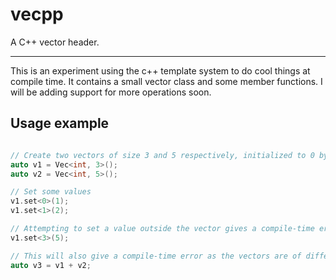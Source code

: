 # vecpp
A C++ vector header.

* * *

This is an experiment using the c++ template system to do cool things at compile time.
It contains a small vector class and some member functions. I will be adding support for
more operations soon.

## Usage example

```c++

// Create two vectors of size 3 and 5 respectively, initialized to 0 by default.
auto v1 = Vec<int, 3>();
auto v2 = Vec<int, 5>();

// Set some values
v1.set<0>(1);
v1.set<1>(2);

// Attempting to set a value outside the vector gives a compile-time error.
v1.set<3>(5);

// This will also give a compile-time error as the vectors are of different sizes
auto v3 = v1 + v2;


```
